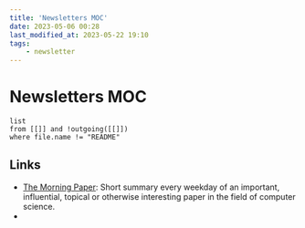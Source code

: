 ```yaml
---
title: 'Newsletters MOC'
date: 2023-05-06 00:28
last_modified_at: 2023-05-22 19:10
tags:
    - newsletter
---
```


# Newsletters MOC

```dataview
list
from [[]] and !outgoing([[]])
where file.name != "README"
```

## Links

-   [The Morning Paper](https://blog.acolyer.org/): Short summary every weekday of an important, influential, topical or otherwise interesting paper in the field of computer science.
-
